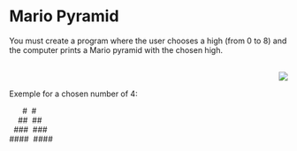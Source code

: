 <h1>Mario Pyramid</h1>
<p>You must create a program where the user chooses a high (from 0 to 8) and the computer prints a Mario pyramid with the chosen high.</p>
<br>
<img src="img.png" align="right">
<br>
<p>Exemple for a chosen number of 4: </p>
<p>
   &nbsp;&nbsp;&nbsp;&nbsp;&nbsp;&nbsp;#&nbsp;&nbsp;# <br> 
 &nbsp;&nbsp;&nbsp; ##&nbsp;&nbsp;## <br> 
&nbsp;&nbsp;###&nbsp;&nbsp;### <br> 
####&nbsp;&nbsp;#### <br> 
</p>

